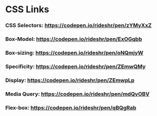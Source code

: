 # CSS Links

### CSS Selectors: https://codepen.io/rideshr/pen/zYMyXxZ

### Box-Model: https://codepen.io/rideshr/pen/ExOGqbb

### Box-sizing: https://codepen.io/rideshr/pen/oNQmjyW

### Specificity: https://codepen.io/rideshr/pen/ZEmwQMy

### Display: https://codepen.io/rideshr/pen/ZEmwpLp

### Media Query: https://codepen.io/rideshr/pen/mdQvOBV

### Flex-box: https://codepen.io/rideshr/pen/qBQgRab